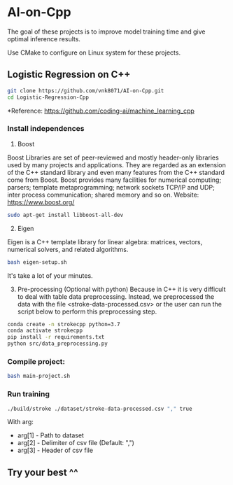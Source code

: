 # AI-on-Cpp

The goal of these projects is to improve model training time and give optimal inference results.

Use CMake to configure on Linux system for these projects.

## Logistic Regression on C++

```bash
git clone https://github.com/vnk8071/AI-on-Cpp.git
cd Logistic-Regression-Cpp
```

*Reference: https://github.com/coding-ai/machine_learning_cpp

### Install independences
1. Boost

Boost Libraries are set of peer-reviewed and mostly header-only libraries used by many projects and applications. They are regarded as an extension of the C++ standard library and even many features from the C++ standard come from Boost. Boost provides many facilities for numerical computing; parsers; template metaprogramming; network sockets TCP/IP and UDP; inter process communication; shared memory and so on.
Website: https://www.boost.org/

```bash
sudo apt-get install libboost-all-dev
```

2. Eigen

Eigen is a C++ template library for linear algebra: matrices, vectors, numerical solvers, and related algorithms.

```bash
bash eigen-setup.sh
```

It's take a lot of your minutes.

3. Pre-processing (Optional with python)
Because in C++ it is very difficult to deal with table data preprocessing. Instead, we preprocessed the data with the file <stroke-data-processed.csv> or the user can run the script below to perform this preprocessing step.

```bash
conda create -n strokecpp python=3.7
conda activate strokecpp
pip install -r requirements.txt
python src/data_preprocessing.py
```

### Compile project:
```bash
bash main-project.sh
```

### Run training
```bash
./build/stroke ./dataset/stroke-data-processed.csv "," true
```

With arg:
- arg[1] - Path to dataset
- arg[2] - Delimiter of csv file (Default: ",")
- arg[3] - Header of csv file

## Try your best ^^
